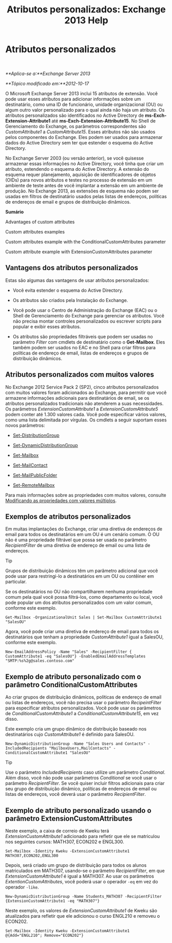 ﻿---
title: 'Atributos personalizados: Exchange 2013 Help'
TOCTitle: Atributos personalizados
ms:assetid: 2b043878-0b34-4563-a9c2-28a9efa7447e
ms:mtpsurl: https://technet.microsoft.com/pt-br/library/Ee423541(v=EXCHG.150)
ms:contentKeyID: 50485223
ms.date: 05/22/2018
mtps_version: v=EXCHG.150
ms.translationtype: MT
---

# Atributos personalizados

 

_**Aplica-se a:**Exchange Server 2013_

_**Tópico modificado em:**2012-10-17_

O Microsoft Exchange Server 2013 inclui 15 atributos de extensão. Você pode usar esses atributos para adicionar informações sobre um destinatário, como uma ID de funcionário, unidade organizacional (OU) ou algum outro valor personalizado para o qual ainda não haja um atributo. Os atributos personalizados são identificados no Active Directory de **ms-Exch-Extension-Attribute1** até **ms-Exch-Extension-Attribute15**. No Shell de Gerenciamento do Exchange, os parâmetros correspondentes são *CustomAttribute1* a *CustomAttribute15*. Esses atributos não são usados pelos componentes do Exchange. Eles podem ser usados para armazenar dados do Active Directory sem ter que estender o esquema do Active Directory.

No Exchange Server 2003 (ou versão anterior), se você quisesse armazenar essas informações no Active Directory, você tinha que criar um atributo, estendendo o esquema do Active Directory. A extensão do esquema requer planejamento, aquisição de identificadores de objetos (OIDs) para novos atributos e testes no processo de extensão em um ambiente de teste antes de você implantar a extensão em um ambiente de produção. No Exchange 2013, as extensões de esquema não podem ser usadas em filtros de destinatário usados pelas listas de endereços, políticas de endereços de email e grupos de distribuição dinâmicos.

**Sumário**

Advantages of custom attributes

Custom attributes examples

Custom attributes example with the ConditionalCustomAttributes parameter

Custom attribute example with ExtensionCustomAttributes parameter

## Vantagens dos atributos personalizados

Estas são algumas das vantagens de usar atributos personalizados:

  - Você evita estender o esquema do Active Directory.

  - Os atributos são criados pela Instalação do Exchange.

  - Você pode usar o Centro de Administração do Exchange (EAC) ou o Shell de Gerenciamento do Exchange para gerenciar os atributos. Você não precisa montar controles personalizados ou escrever scripts para popular e exibir esses atributos.

  - Os atributos são propriedades filtráveis que podem ser usadas no parâmetro *Filter* com cmdlets de destinatário como o **Get-Mailbox**. Eles também podem ser usados no EAC e no Shell para criar filtros para políticas de endereço de email, listas de endereços e grupos de distribuição dinâmicos.

## Atributos personalizados com muitos valores

No Exchange 2012 Service Pack 2 (SP2), cinco atributos personalizados com muitos valores foram adicionados ao Exchange, para permitir que você armazene informações adicionais para destinatários de email, se os atributos personalizados tradicionais não atenderem a suas necessidades. Os parâmetros *ExtensionCustomAttribute1* a *ExtensionCustomAttribute5* podem conter até 1.300 valores cada. Você pode especificar vários valores, como uma lista delimitada por vírgulas. Os cmdlets a seguir suportam esses novos parâmetros:

  - [Set-DistributionGroup](https://technet.microsoft.com/pt-br/library/bb124955\(v=exchg.150\))

  - [Set-DynamicDistributionGroup](https://technet.microsoft.com/pt-br/library/bb123796\(v=exchg.150\))

  - [Set-Mailbox](https://technet.microsoft.com/pt-br/library/bb123981\(v=exchg.150\))

  - [Set-MailContact](https://technet.microsoft.com/pt-br/library/aa995950\(v=exchg.150\))

  - [Set-MailPublicFolder](https://technet.microsoft.com/pt-br/library/bb123707\(v=exchg.150\))

  - [Set-RemoteMailbox](https://technet.microsoft.com/pt-br/library/ff607302\(v=exchg.150\))

Para mais informações sobre as propriedades com muitos valores, consulte [Modificando as propriedades com valores múltiplos](modifying-multivalued-properties-exchange-2013-help.md).

## Exemplos de atributos personalizados

Em muitas implantações do Exchange, criar uma diretiva de endereços de email para todos os destinatários em um OU é um cenário comum. O OU não é uma propriedade filtrável que possa ser usada no parâmetro *RecipientFilter* de uma diretiva de endereço de email ou uma lista de endereços.


> [!TIP]
> Grupos de distribuição dinâmicos têm um parâmetro adicional que você pode usar para restringi-lo a destinatários em um OU ou contêiner em particular.



Se os destinatários no OU não compartilharem nenhuma propriedade comum pela qual você possa filtrá-los, como departamento ou local, você pode popular um dos atributos personalizados com um valor comum, conforme este exemplo.

    Get-Mailbox -OrganizationalUnit Sales | Set-Mailbox CustomAttribute1 "SalesOU"

Agora, você pode criar uma diretiva de endereço de email para todos os destinatários que tenham a propriedade *CustomAttribute1* igual a SalesOU, conforme este exemplo.

    New-EmailAddressPolicy -Name "Sales" -RecipientFilter { CustomAttribute1 -eq "SalesOU"} -EnabledEmailAddressTemplates "SMTP:%s%2g@sales.contoso.com"

## Exemplo de atributo personalizado com o parâmetro ConditionalCustomAttributes

Ao criar grupos de distribuição dinâmicos, políticas de endereço de email ou listas de endereços, você não precisa usar o parâmetro *RecipeintFilter* para especificar atributos personalizados. Você pode usar os parâmetros de *ConditionalCustomAttribute1* a *ConditionalCustomAttribute15*, em vez disso.

Este exemplo cria um grupo dinâmico de distribuição baseado nos destinatários cujo *CustomAttribute1* é definido para SalesOU.

    New-DynamicDistributionGroup -Name "Sales Users and Contacts" -IncludedRecipients "MailboxUsers,MailContacts" -ConditionalCustomAttribute1 "SalesOU"


> [!TIP]
> Use o parâmetro <EM>IncludedRecipients</EM> caso utilize um parâmetro <EM>Conditional</EM>. Além disso, você não pode usar parâmetros <EM>Conditional</EM> se você usar o parâmetro <EM>RecipientFilter</EM>. Se você quiser incluir filtros adicionais para criar seu grupo de distribuição dinâmico, políticas de endereços de email ou listas de endereços, você deverá usar o parâmetro <EM>RecipientFilter</EM>.



## Exemplo de atributo personalizado usando o parâmetro ExtensionCustomAttributes

Neste exemplo, a caixa de correio de Kweku terá *ExtensionCustomAttribute1* adicionado para refletir que ele se matriculou nos seguintes cursos: MATH307, ECON202 e ENGL300.

    Set-Mailbox -Identity Kweku -ExtensionCustomAttribute1 MATH307,ECON202,ENGL300

Depois, será criado um grupo de distribuição para todos os alunos matriculados em MATH307, usando-se o parâmetro *RecipientFilter*, em que *ExtensionCustomAttribute1* é igual a MATH307. Ao usar os parâmetros *ExtentionCustomAttributes*, você poderá usar o operador `-eq` em vez do operador `-like`.

    New-DynamicDistributionGroup -Name Students_MATH307 -RecipientFilter {ExtensionCustomAttribute1 -eq "MATH307"}

Neste exemplo, os valores de *ExtensionCustomAttribute1* de Kweku são atualizados para refletir que ele adicionou o curso ENGL210 e removeu o ECON202.

    Set-Mailbox -Identity Kweku -ExtensionCustomAttribute1 @{Add="ENGL210"; Remove="ECON202"}


